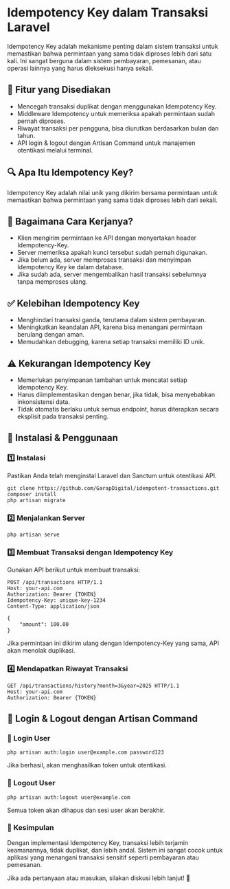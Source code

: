 # Idempotency Key dalam Transaksi Laravel

Idempotency Key adalah mekanisme penting dalam sistem transaksi untuk memastikan bahwa permintaan yang sama tidak diproses lebih dari satu kali. Ini sangat berguna dalam sistem pembayaran, pemesanan, atau operasi lainnya yang harus dieksekusi hanya sekali.

## 🚀 Fitur yang Disediakan

- Mencegah transaksi duplikat dengan menggunakan Idempotency Key.
- Middleware Idempotency untuk memeriksa apakah permintaan sudah pernah diproses.
- Riwayat transaksi per pengguna, bisa diurutkan berdasarkan bulan dan tahun.
- API login & logout dengan Artisan Command untuk manajemen otentikasi melalui terminal.

## 🔍 Apa Itu Idempotency Key?

Idempotency Key adalah nilai unik yang dikirim bersama permintaan untuk memastikan bahwa permintaan yang sama tidak diproses lebih dari sekali.

## 📌 Bagaimana Cara Kerjanya?

- Klien mengirim permintaan ke API dengan menyertakan header Idempotency-Key.
- Server memeriksa apakah kunci tersebut sudah pernah digunakan.
- Jika belum ada, server memproses transaksi dan menyimpan Idempotency Key ke dalam database.
- Jika sudah ada, server mengembalikan hasil transaksi sebelumnya tanpa memproses ulang.

## ✅ Kelebihan Idempotency Key

- Menghindari transaksi ganda, terutama dalam sistem pembayaran.
- Meningkatkan keandalan API, karena bisa menangani permintaan berulang dengan aman.
- Memudahkan debugging, karena setiap transaksi memiliki ID unik.

## ⚠️ Kekurangan Idempotency Key

- Memerlukan penyimpanan tambahan untuk mencatat setiap Idempotency Key.
- Harus diimplementasikan dengan benar, jika tidak, bisa menyebabkan inkonsistensi data.
- Tidak otomatis berlaku untuk semua endpoint, harus diterapkan secara eksplisit pada transaksi penting.

## 📜 Instalasi & Penggunaan

### 1️⃣ Instalasi

Pastikan Anda telah menginstal Laravel dan Sanctum untuk otentikasi API.

```
git clone https://github.com/GarapDigital/idempotent-transactions.git
composer install
php artisan migrate
```

### 2️⃣ Menjalankan Server

```
php artisan serve
```

### 3️⃣ Membuat Transaksi dengan Idempotency Key

Gunakan API berikut untuk membuat transaksi:

```
POST /api/transactions HTTP/1.1
Host: your-api.com
Authorization: Bearer {TOKEN}
Idempotency-Key: unique-key-1234
Content-Type: application/json

{
    "amount": 100.00
}
```

Jika permintaan ini dikirim ulang dengan Idempotency-Key yang sama, API akan menolak duplikasi.

### 4️⃣ Mendapatkan Riwayat Transaksi

```
GET /api/transactions/history?month=3&year=2025 HTTP/1.1
Host: your-api.com
Authorization: Bearer {TOKEN}
```

## 🔑 Login & Logout dengan Artisan Command

### 📌 Login User

```
php artisan auth:login user@example.com password123
```

Jika berhasil, akan menghasilkan token untuk otentikasi.

### 📌 Logout User

```
php artisan auth:logout user@example.com
```

Semua token akan dihapus dan sesi user akan berakhir.

### 📌 Kesimpulan

Dengan implementasi Idempotency Key, transaksi lebih terjamin keamanannya, tidak duplikat, dan lebih andal. Sistem ini sangat cocok untuk aplikasi yang menangani transaksi sensitif seperti pembayaran atau pemesanan.

Jika ada pertanyaan atau masukan, silakan diskusi lebih lanjut! 🚀

